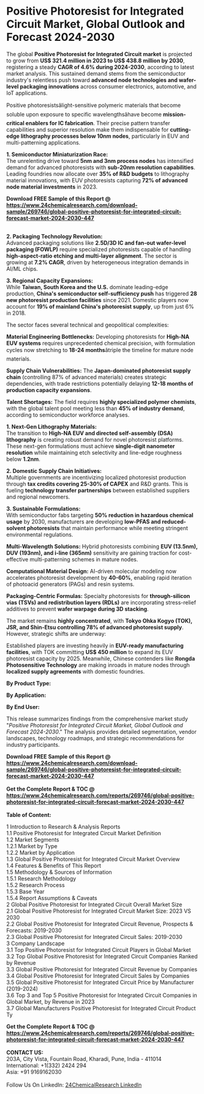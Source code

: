 <h1>Positive Photoresist for Integrated Circuit Market, Global Outlook and Forecast 2024-2030</h1><p>The global <strong>Positive Photoresist for Integrated Circuit market</strong> is projected to grow from <strong>US$ 321.4 million in 2023 to US$ 438.8 million by 2030</strong>, registering a steady <strong>CAGR of 4.6% during 2024-2030</strong>, according to latest market analysis. This sustained demand stems from the semiconductor industry's relentless push toward <strong>advanced node technologies and wafer-level packaging innovations</strong> across consumer electronics, automotive, and IoT applications.</p><p>Positive photoresistsâlight-sensitive polymeric materials that become soluble upon exposure to specific wavelengthsâhave become <strong>mission-critical enablers for IC fabrication</strong>. Their precise pattern transfer capabilities and superior resolution make them indispensable for <strong>cutting-edge lithography processes below 10nm nodes</strong>, particularly in EUV and multi-patterning applications.</p><p><strong>1. Semiconductor Miniaturization Race:</strong><br>
The unrelenting drive toward <strong>5nm and 3nm process nodes</strong> has intensified demand for advanced photoresists with <strong>sub-20nm resolution capabilities</strong>. Leading foundries now allocate over <strong>35% of R&amp;D budgets</strong> to lithography material innovations, with EUV photoresists capturing <strong>72% of advanced node material investments</strong> in 2023.</p><div><b>Download FREE Sample of this Report @ 
            <a href="https://www.24chemicalresearch.com/download-sample/269746/global-positive-photoresist-for-integrated-circuit-forecast-market-2024-2030-447">
            https://www.24chemicalresearch.com/download-sample/269746/global-positive-photoresist-for-integrated-circuit-forecast-market-2024-2030-447</a></b></div><br><p><strong>2. Packaging Technology Revolution:</strong><br>
Advanced packaging solutions like <strong>2.5D/3D IC and fan-out wafer-level packaging (FOWLP)</strong> require specialized photoresists capable of handling <strong>high-aspect-ratio etching and multi-layer alignment</strong>. The sector is growing at <strong>7.2% CAGR</strong>, driven by heterogeneous integration demands in AI/ML chips.</p><p><strong>3. Regional Capacity Expansions:</strong><br>
While <strong>Taiwan, South Korea and the U.S.</strong> dominate leading-edge production, <strong>China's semiconductor self-sufficiency push</strong> has triggered <strong>28 new photoresist production facilities</strong> since 2021. Domestic players now account for <strong>19% of mainland China's photoresist supply</strong>, up from just 6% in 2018.</p><p>The sector faces several technical and geopolitical complexities:</p><p><strong>Material Engineering Bottlenecks:</strong> Developing photoresists for <strong>High-NA EUV systems</strong> requires unprecedented chemical precision, with formulation cycles now stretching to <strong>18-24 months</strong>âtriple the timeline for mature node materials.</p><p><strong>Supply Chain Vulnerabilities:</strong> The <strong>Japan-dominated photoresist supply chain</strong> (controlling 87% of advanced materials) creates strategic dependencies, with trade restrictions potentially delaying <strong>12-18 months of production capacity expansions</strong>.</p><p><strong>Talent Shortages:</strong> The field requires <strong>highly specialized polymer chemists</strong>, with the global talent pool meeting less than <strong>45% of industry demand</strong>, according to semiconductor workforce analyses.</p><p><strong>1. Next-Gen Lithography Materials:</strong><br>
The transition to <strong>High-NA EUV and directed self-assembly (DSA) lithography</strong> is creating robust demand for novel photoresist platforms. These next-gen formulations must achieve <strong>single-digit nanometer resolution</strong> while maintaining etch selectivity and line-edge roughness below <strong>1.2nm</strong>.</p><p><strong>2. Domestic Supply Chain Initiatives:</strong><br>
Multiple governments are incentivizing localized photoresist production through <strong>tax credits covering 25-30% of CAPEX</strong> and R&amp;D grants. This is fueling <strong>technology transfer partnerships</strong> between established suppliers and regional newcomers.</p><p><strong>3. Sustainable Formulations:</strong><br>
With semiconductor fabs targeting <strong>50% reduction in hazardous chemical usage</strong> by 2030, manufacturers are developing <strong>low-PFAS and reduced-solvent photoresists</strong> that maintain performance while meeting stringent environmental regulations.</p><p><strong>Multi-Wavelength Solutions:</strong> Hybrid photoresists combining <strong>EUV (13.5nm), DUV (193nm), and i-line (365nm)</strong> sensitivity are gaining traction for cost-effective multi-patterning schemes in mature nodes.</p><p><strong>Computational Material Design:</strong> AI-driven molecular modeling now accelerates photoresist development by <strong>40-60%</strong>, enabling rapid iteration of photoacid generators (PAGs) and resin systems.</p><p><strong>Packaging-Centric Formulas:</strong> Specialty photoresists for <strong>through-silicon vias (TSVs) and redistribution layers (RDLs)</strong> are incorporating stress-relief additives to prevent <strong>wafer warpage during 3D stacking</strong>.</p><p>The market remains <strong>highly concentrated</strong>, with <strong>Tokyo Ohka Kogyo (TOK), JSR, and Shin-Etsu controlling 78% of advanced photoresist supply</strong>. However, strategic shifts are underway:</p><p>Established players are investing heavily in <strong>EUV-ready manufacturing facilities</strong>, with TOK committing <strong>US$ 450 million</strong> to expand its EUV photoresist capacity by 2025. Meanwhile, Chinese contenders like <strong>Rongda Photosensitive Technology</strong> are making inroads in mature nodes through <strong>localized supply agreements</strong> with domestic foundries.</p><p><strong>By Product Type:</strong></p><p><strong>By Application:</strong></p><p><strong>By End User:</strong></p><p>This release summarizes findings from the comprehensive market study "<em>Positive Photoresist for Integrated Circuit Market, Global Outlook and Forecast 2024-2030</em>." The analysis provides detailed segmentation, vendor landscapes, technology roadmaps, and strategic recommendations for industry participants.</p><div><b>Download FREE Sample of this Report @ 
            <a href="https://www.24chemicalresearch.com/download-sample/269746/global-positive-photoresist-for-integrated-circuit-forecast-market-2024-2030-447">
            https://www.24chemicalresearch.com/download-sample/269746/global-positive-photoresist-for-integrated-circuit-forecast-market-2024-2030-447</a></b></div><br><div><b>Get the Complete Report & TOC @ 
            <a href="https://www.24chemicalresearch.com/reports/269746/global-positive-photoresist-for-integrated-circuit-forecast-market-2024-2030-447">
            https://www.24chemicalresearch.com/reports/269746/global-positive-photoresist-for-integrated-circuit-forecast-market-2024-2030-447</a></b></div><br>
            <b>Table of Content:</b><p>1 Introduction to Research & Analysis Reports<br />
    1.1 Positive Photoresist for Integrated Circuit Market Definition<br />
    1.2 Market Segments<br />
        1.2.1 Market by Type<br />
        1.2.2 Market by Application<br />
    1.3 Global Positive Photoresist for Integrated Circuit Market Overview<br />
    1.4 Features & Benefits of This Report<br />
    1.5 Methodology & Sources of Information<br />
        1.5.1 Research Methodology<br />
        1.5.2 Research Process<br />
        1.5.3 Base Year<br />
        1.5.4 Report Assumptions & Caveats<br />
2 Global Positive Photoresist for Integrated Circuit Overall Market Size<br />
    2.1 Global Positive Photoresist for Integrated Circuit Market Size: 2023 VS 2030<br />
    2.2 Global Positive Photoresist for Integrated Circuit Revenue, Prospects & Forecasts: 2019-2030<br />
    2.3 Global Positive Photoresist for Integrated Circuit Sales: 2019-2030<br />
3 Company Landscape<br />
    3.1 Top Positive Photoresist for Integrated Circuit Players in Global Market<br />
    3.2 Top Global Positive Photoresist for Integrated Circuit Companies Ranked by Revenue<br />
    3.3 Global Positive Photoresist for Integrated Circuit Revenue by Companies<br />
    3.4 Global Positive Photoresist for Integrated Circuit Sales by Companies<br />
    3.5 Global Positive Photoresist for Integrated Circuit Price by Manufacturer (2019-2024)<br />
    3.6 Top 3 and Top 5 Positive Photoresist for Integrated Circuit Companies in Global Market, by Revenue in 2023<br />
    3.7 Global Manufacturers Positive Photoresist for Integrated Circuit Product Ty</p><div><b>Get the Complete Report & TOC @ 
            <a href="https://www.24chemicalresearch.com/reports/269746/global-positive-photoresist-for-integrated-circuit-forecast-market-2024-2030-447">
            https://www.24chemicalresearch.com/reports/269746/global-positive-photoresist-for-integrated-circuit-forecast-market-2024-2030-447</a></b></div><br><b>CONTACT US:</b><br>
            203A, City Vista, Fountain Road, Kharadi, Pune, India - 411014<br>
            International: +1(332) 2424 294<br>
            Asia: +91 9169162030 <br><br>
            Follow Us On LinkedIn: <a href="https://www.linkedin.com/company/24chemicalresearch/">24ChemicalResearch LinkedIn</a>